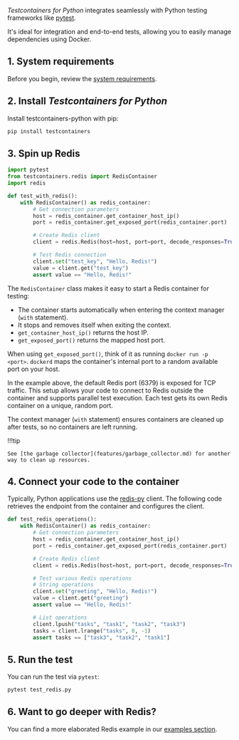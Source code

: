 _Testcontainers for Python_ integrates seamlessly with Python testing frameworks like [pytest](https://docs.pytest.org/en/stable/).

It's ideal for integration and end-to-end tests, allowing you to easily manage dependencies using Docker.

## 1. System requirements

Before you begin, review the [system requirements](system_requirements/index.md).

## 2. Install _Testcontainers for Python_

Install testcontainers-python with pip:

```bash
pip install testcontainers
```

## 3. Spin up Redis

```python
import pytest
from testcontainers.redis import RedisContainer
import redis

def test_with_redis():
    with RedisContainer() as redis_container:
        # Get connection parameters
        host = redis_container.get_container_host_ip()
        port = redis_container.get_exposed_port(redis_container.port)

        # Create Redis client
        client = redis.Redis(host=host, port=port, decode_responses=True)

        # Test Redis connection
        client.set("test_key", "Hello, Redis!")
        value = client.get("test_key")
        assert value == "Hello, Redis!"
```

The `RedisContainer` class makes it easy to start a Redis container for testing:

- The container starts automatically when entering the context manager (`with` statement).
- It stops and removes itself when exiting the context.
- `get_container_host_ip()` returns the host IP.
- `get_exposed_port()` returns the mapped host port.

When using `get_exposed_port()`, think of it as running `docker run -p <port>`. `dockerd` maps the container's internal port to a random available port on your host.

In the example above, the default Redis port (6379) is exposed for TCP traffic. This setup allows your code to connect to Redis outside the container and supports parallel test execution. Each test gets its own Redis container on a unique, random port.

The context manager (`with` statement) ensures containers are cleaned up after tests, so no containers are left running.

!!!tip

    See [the garbage collector](features/garbage_collector.md) for another way to clean up resources.

## 4. Connect your code to the container

Typically, Python applications use the [redis-py](https://github.com/redis/redis-py) client. The following code retrieves the endpoint from the container and configures the client.

```python
def test_redis_operations():
    with RedisContainer() as redis_container:
        # Get connection parameters
        host = redis_container.get_container_host_ip()
        port = redis_container.get_exposed_port(redis_container.port)

        # Create Redis client
        client = redis.Redis(host=host, port=port, decode_responses=True)

        # Test various Redis operations
        # String operations
        client.set("greeting", "Hello, Redis!")
        value = client.get("greeting")
        assert value == "Hello, Redis!"

        # List operations
        client.lpush("tasks", "task1", "task2", "task3")
        tasks = client.lrange("tasks", 0, -1)
        assert tasks == ["task3", "task2", "task1"]
```

## 5. Run the test

You can run the test via `pytest`:

```bash
pytest test_redis.py
```

## 6. Want to go deeper with Redis?

You can find a more elaborated Redis example in our [examples section](./modules/redis.md).
